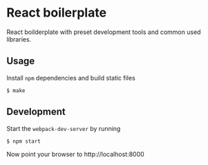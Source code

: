 # React boilerplate

React boilderplate with preset development tools and common used libraries.

## Usage

Install `npm` dependencies and build static files

	$ make

## Development

Start the `webpack-dev-server` by running

	$ npm start

Now point your browser to http://localhost:8000
